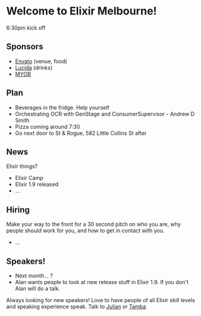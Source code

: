 # Welcome to Elixir Melbourne!
6:30pm kick off

## Sponsors
- [Envato](https://envato.com) (venue, food)
- [Lucida](http://lucida.io/) (drinks)
- [MYOB](https://www.myob.com/au)

## Plan
- Beverages in the fridge. Help yourself
- Orchestrating OCR with GenStage and ConsumerSupervisor - Andrew D Smith
- Pizza coming around 7:30
- Go next door to St & Rogue, 582 Little Collins St after

## News
Elixir things?
- Elixir Camp
- Elixir 1.9 released
- ...

## Hiring
Make your way to the front for a 30 second pitch on who you are, why people
should work for you, and how to get in contact with you.
- ...

## Speakers!
- Next month... ?
- Alan wants people to look at new release stuff in Elixir 1.9. If you don't
  Alan will do a talk.

Always looking for new speakers! Love to have people of all Elixir skill levels
and speaking experience speak. Talk to [Julian](julian@juliandoherty.com) or
[Tamba](tamba@lucidaco.io)
